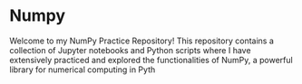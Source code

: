 # Numpy
Welcome to my NumPy Practice Repository! This repository contains a collection of Jupyter notebooks and Python scripts where I have extensively practiced and explored the functionalities of NumPy, a powerful library for numerical computing in Pyth
